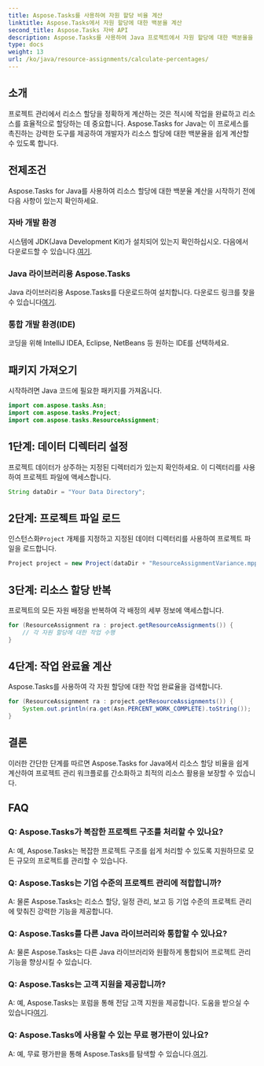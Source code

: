 ```yaml
---
title: Aspose.Tasks를 사용하여 자원 할당 비율 계산
linktitle: Aspose.Tasks에서 자원 할당에 대한 백분율 계산
second_title: Aspose.Tasks 자바 API
description: Aspose.Tasks를 사용하여 Java 프로젝트에서 자원 할당에 대한 백분율을 효율적으로 계산하여 프로젝트 관리 작업을 단순화하는 방법을 알아보세요.
type: docs
weight: 13
url: /ko/java/resource-assignments/calculate-percentages/
---
```

## 소개
프로젝트 관리에서 리소스 할당을 정확하게 계산하는 것은 적시에 작업을 완료하고 리소스를 효율적으로 할당하는 데 중요합니다. Aspose.Tasks for Java는 이 프로세스를 촉진하는 강력한 도구를 제공하여 개발자가 리소스 할당에 대한 백분율을 쉽게 계산할 수 있도록 합니다.
## 전제조건
Aspose.Tasks for Java를 사용하여 리소스 할당에 대한 백분율 계산을 시작하기 전에 다음 사항이 있는지 확인하세요.
### 자바 개발 환경
 시스템에 JDK(Java Development Kit)가 설치되어 있는지 확인하십시오. 다음에서 다운로드할 수 있습니다.[여기](https://www.oracle.com/java/technologies/javase-jdk11-downloads.html).
### Java 라이브러리용 Aspose.Tasks
 Java 라이브러리용 Aspose.Tasks를 다운로드하여 설치합니다. 다운로드 링크를 찾을 수 있습니다[여기](https://releases.aspose.com/tasks/java/).
### 통합 개발 환경(IDE)
코딩을 위해 IntelliJ IDEA, Eclipse, NetBeans 등 원하는 IDE를 선택하세요. 

## 패키지 가져오기
시작하려면 Java 코드에 필요한 패키지를 가져옵니다.
```java
import com.aspose.tasks.Asn;
import com.aspose.tasks.Project;
import com.aspose.tasks.ResourceAssignment;
```

## 1단계: 데이터 디렉터리 설정
프로젝트 데이터가 상주하는 지정된 디렉터리가 있는지 확인하세요. 이 디렉터리를 사용하여 프로젝트 파일에 액세스합니다.
```java
String dataDir = "Your Data Directory";
```
## 2단계: 프로젝트 파일 로드
 인스턴스화`Project` 개체를 지정하고 지정된 데이터 디렉터리를 사용하여 프로젝트 파일을 로드합니다.
```java
Project project = new Project(dataDir + "ResourceAssignmentVariance.mpp");
```
## 3단계: 리소스 할당 반복
프로젝트의 모든 자원 배정을 반복하여 각 배정의 세부 정보에 액세스합니다.
```java
for (ResourceAssignment ra : project.getResourceAssignments()) {
    // 각 자원 할당에 대한 작업 수행
}
```
## 4단계: 작업 완료율 계산
Aspose.Tasks를 사용하여 각 자원 할당에 대한 작업 완료율을 검색합니다.
```java
for (ResourceAssignment ra : project.getResourceAssignments()) {
    System.out.println(ra.get(Asn.PERCENT_WORK_COMPLETE).toString());
}
```

## 결론
이러한 간단한 단계를 따르면 Aspose.Tasks for Java에서 리소스 할당 비율을 쉽게 계산하여 프로젝트 관리 워크플로를 간소화하고 최적의 리소스 활용을 보장할 수 있습니다.
## FAQ
### Q: Aspose.Tasks가 복잡한 프로젝트 구조를 처리할 수 있나요?
A: 예, Aspose.Tasks는 복잡한 프로젝트 구조를 쉽게 처리할 수 있도록 지원하므로 모든 규모의 프로젝트를 관리할 수 있습니다.
### Q: Aspose.Tasks는 기업 수준의 프로젝트 관리에 적합합니까?
A: 물론 Aspose.Tasks는 리소스 할당, 일정 관리, 보고 등 기업 수준의 프로젝트 관리에 맞춰진 강력한 기능을 제공합니다.
### Q: Aspose.Tasks를 다른 Java 라이브러리와 통합할 수 있나요?
A: 물론 Aspose.Tasks는 다른 Java 라이브러리와 원활하게 통합되어 프로젝트 관리 기능을 향상시킬 수 있습니다.
### Q: Aspose.Tasks는 고객 지원을 제공합니까?
 A: 예, Aspose.Tasks는 포럼을 통해 전담 고객 지원을 제공합니다. 도움을 받으실 수 있습니다[여기](https://forum.aspose.com/c/tasks/15).
### Q: Aspose.Tasks에 사용할 수 있는 무료 평가판이 있나요?
 A: 예, 무료 평가판을 통해 Aspose.Tasks를 탐색할 수 있습니다.[여기](https://releases.aspose.com/).